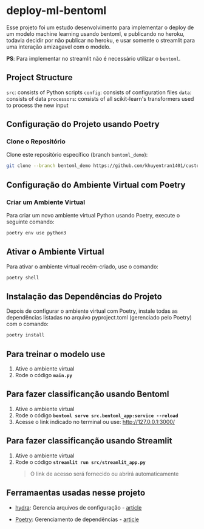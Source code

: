 # deploy-ml-bentoml 

Esse projeto foi um estudo desenvolvimento para implementar o deploy de um modelo machine learning usando bentoml, e publicando no heroku, todavia decidir por não publicar no heroku, e usar somente o streamlit para uma interação amizagavel com o modelo.

**PS**: Para implementar no streamlit não é necessário utilizar o `bentoml`.

##  Project Structure
`src`: consists of Python scripts
`config`: consists of configuration files
`data`: consists of data
`processors`: consists of all scikit-learn's transformers used to process the new input

## Configuração do Projeto usando Poetry

### Clone o Repositório

Clone este repositório específico (branch `bentoml_demo`):

```bash
git clone --branch bentoml_demo https://github.com/khuyentran1401/customer_segmentation.git
```
## Configuração do Ambiente Virtual com Poetry

### Criar um Ambiente Virtual

Para criar um novo ambiente virtual Python usando Poetry, execute o seguinte comando:

```bash
poetry env use python3
```

## Ativar o Ambiente Virtual
Para ativar o ambiente virtual recém-criado, use o comando:

```bash
poetry shell
```

## Instalação das Dependências do Projeto

Depois de configurar o ambiente virtual com Poetry, instale todas as dependências listadas no arquivo pyproject.toml (gerenciado pelo Poetry) com o comando:

```bash
poetry install
```
## Para treinar o modelo use

1. Ative o ambiente virtual 
2. Rode o código **`main.py`**

## Para fazer classificanção usando Bentoml

1. Ative o ambiente virtual 
2. Rode o código **`bentoml serve src.bentoml_app:service --reload`**
3. Acesse o link indicado no terminal ou use: http://127.0.0.1:3000/

## Para fazer classificanção usando Streamlit

1. Ative o ambiente virtual 
2. Rode o código **`streamlit run src/streamlit_app.py`**
    > O link de acesso será fornecido ou abrirá automaticamente



## Ferramaentas usadas nesse projeto
* [hydra](https://hydra.cc/): Gerencia arquivos de configuração - [article](https://mathdatasimplified.com/stop-hard-coding-in-a-data-science-project-use-configuration-files-instead/)

* [Poetry](https://towardsdatascience.com/how-to-effortlessly-publish-your-python-package-to-pypi-using-poetry-44b305362f9f): Gerenciamento de dependências - [article](https://mathdatasimplified.com/poetry-a-better-way-to-manage-python-dependencies/)
